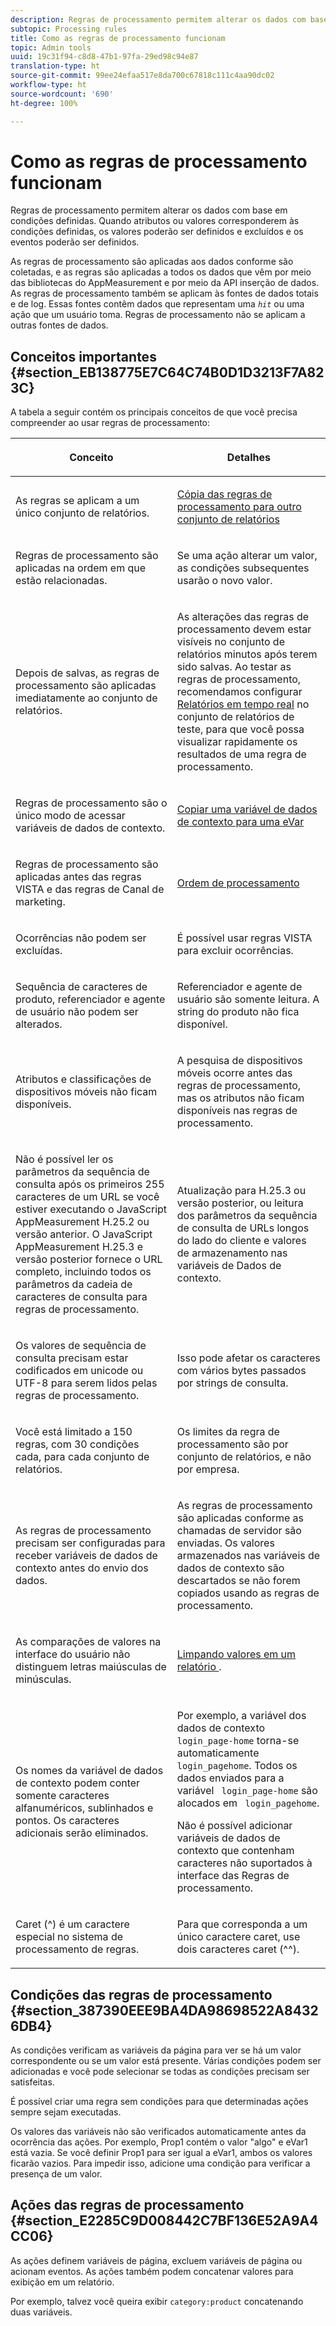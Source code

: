 ```yaml
---
description: Regras de processamento permitem alterar os dados com base em condições definidas. Quando atributos ou valores corresponderem às condições definidas, os valores poderão ser definidos e excluídos e os eventos poderão ser definidos.
subtopic: Processing rules
title: Como as regras de processamento funcionam
topic: Admin tools
uuid: 19c31f94-c8d8-47b1-97fa-29ed98c94e87
translation-type: ht
source-git-commit: 99ee24efaa517e8da700c67818c111c4aa90dc02
workflow-type: ht
source-wordcount: '690'
ht-degree: 100%

---
```



# Como as regras de processamento funcionam

Regras de processamento permitem alterar os dados com base em condições definidas. Quando atributos ou valores corresponderem às condições definidas, os valores poderão ser definidos e excluídos e os eventos poderão ser definidos.

As regras de processamento são aplicadas aos dados conforme são coletadas, e as regras são aplicadas a todos os dados que vêm por meio das bibliotecas do AppMeasurement e por meio da API inserção de dados. As regras de processamento também se aplicam às fontes de dados totais e de log. Essas fontes contêm dados que representam uma *`hit`* ou uma ação que um usuário toma. Regras de processamento não se aplicam a outras fontes de dados.

## Conceitos importantes {#section_EB138775E7C64C74B0D1D3213F7A823C}

A tabela a seguir contém os principais conceitos de que você precisa compreender ao usar regras de processamento:

<table id="table_287C606AE26E47AA8F737411990ACEB2"> 
 <thead> 
  <tr> 
   <th colname="col1" class="entry"> <p>Conceito </p> </th> 
   <th colname="col2" class="entry"> <p>Detalhes </p> </th> 
  </tr> 
 </thead>
 <tbody> 
  <tr> 
   <td colname="col1"> <p>As regras se aplicam a um único conjunto de relatórios. </p> </td> 
   <td colname="col2"> <p> <a href="/help/admin/admin/c-processing-rules/c-processing-rules-configuration/t-processing-rules-copy-to-rs.md"> Cópia das regras de processamento para outro conjunto de relatórios </a> </p> </td> 
  </tr> 
  <tr> 
   <td colname="col1"> <p>Regras de processamento são aplicadas na ordem em que estão relacionadas. </p> </td> 
   <td colname="col2"> <p>Se uma ação alterar um valor, as condições subsequentes usarão o novo valor. </p> </td> 
  </tr> 
  <tr> 
   <td colname="col1"> <p>Depois de salvas, as regras de processamento são aplicadas imediatamente ao conjunto de relatórios. </p> </td> 
   <td colname="col2"> <p>As alterações das regras de processamento devem estar visíveis no conjunto de relatórios minutos após terem sido salvas. Ao testar as regras de processamento, recomendamos configurar <a href="/help/admin/admin/realtime/t-realtime-admin.md"> Relatórios em tempo real</a> no conjunto de relatórios de teste, para que você possa visualizar rapidamente os resultados de uma regra de processamento. </p> </td> 
  </tr> 
  <tr> 
   <td colname="col1"> <p>Regras de processamento são o único modo de acessar variáveis de dados de contexto. </p> </td> 
   <td colname="col2"> <p> <a href="/help/admin/admin/c-processing-rules/processing-rules-examples/processing-rules-copy-context-data.md"> Copiar uma variável de dados de contexto para uma eVar </a> </p> </td> 
  </tr> 
  <tr> 
   <td colname="col1"> <p>Regras de processamento são aplicadas antes das regras VISTA e das regras de Canal de marketing. </p> </td> 
   <td colname="col2"> <p> <a href="/help/admin/admin/c-processing-rules/c-processing-rules-configuration/processing-rule-order.md"> Ordem de processamento </a> </p> </td> 
  </tr> 
  <tr> 
   <td colname="col1"> <p>Ocorrências não podem ser excluídas. </p> </td> 
   <td colname="col2"> <p>É possível usar regras VISTA para excluir ocorrências. </p> </td> 
  </tr> 
  <tr> 
   <td colname="col1"> <p>Sequência de caracteres de produto, referenciador e agente de usuário não podem ser alterados. </p> </td> 
   <td colname="col2"> <p>Referenciador e agente de usuário são somente leitura. A string do produto não fica disponível. </p> </td> 
  </tr> 
  <tr> 
   <td colname="col1"> <p>Atributos e classificações de dispositivos móveis não ficam disponíveis. </p> </td> 
   <td colname="col2"> <p>A pesquisa de dispositivos móveis ocorre antes das regras de processamento, mas os atributos não ficam disponíveis nas regras de processamento. </p> </td> 
  </tr> 
  <tr> 
   <td colname="col1"> <p>Não é possível ler os parâmetros da sequência de consulta após os primeiros 255 caracteres de um URL se você estiver executando o JavaScript AppMeasurement H.25.2 ou versão anterior. O JavaScript AppMeasurement H.25.3 e versão posterior fornece o URL completo, incluindo todos os parâmetros da cadeia de caracteres de consulta para regras de processamento. </p> </td> 
   <td colname="col2"> <p>Atualização para H.25.3 ou versão posterior, ou leitura dos parâmetros da sequência de consulta de URLs longos do lado do cliente e valores de armazenamento nas variáveis de Dados de contexto. </p> </td> 
  </tr> 
  <tr> 
   <td colname="col1"> <p>Os valores de sequência de consulta precisam estar codificados em unicode ou UTF-8 para serem lidos pelas regras de processamento. </p> </td> 
   <td colname="col2"> <p>Isso pode afetar os caracteres com vários bytes passados por strings de consulta. </p> </td> 
  </tr> 
  <tr> 
   <td colname="col1"> <p>Você está limitado a 150 regras, com 30 condições cada, para cada conjunto de relatórios. </p> </td> 
   <td colname="col2"> <p>Os limites da regra de processamento são por conjunto de relatórios, e não por empresa. </p> </td> 
  </tr> 
  <tr> 
   <td colname="col1"> <p>As regras de processamento precisam ser configuradas para receber variáveis de dados de contexto antes do envio dos dados. </p> </td> 
   <td colname="col2"> <p>As regras de processamento são aplicadas conforme as chamadas de servidor são enviadas. Os valores armazenados nas variáveis de dados de contexto são descartados se não forem copiados usando as regras de processamento. </p> </td> 
  </tr> 
  <tr> 
   <td colname="col1"> <p>As comparações de valores na interface do usuário não distinguem letras maiúsculas de minúsculas. </p> </td> 
   <td colname="col2"> <p> <a href="/help/admin/admin/c-processing-rules/processing-rules-examples/clean-up-values-in-a-report.md"> Limpando valores em um relatório </a>. </p> </td> 
  </tr> 
  <tr> 
   <td colname="col1"> <p>Os nomes da variável de dados de contexto podem conter somente caracteres alfanuméricos, sublinhados e pontos. Os caracteres adicionais serão eliminados. </p> </td> 
   <td colname="col2"> <p>Por exemplo, a variável dos dados de contexto <code> login_page-home</code> torna-se automaticamente <code> login_pagehome</code>. Todos os dados enviados para a variável <code> login_page-home</code> são alocados em <code> login_pagehome</code>. </p> <p>Não é possível adicionar variáveis de dados de contexto que contenham caracteres não suportados à interface das Regras de processamento. </p> </td> 
  </tr> 
  <tr> 
   <td colname="col1"> <p>Caret (^) é um caractere especial no sistema de processamento de regras. </p> </td> 
   <td colname="col2"> <p>Para que corresponda a um único caractere caret, use dois caracteres caret (^^). </p> </td> 
  </tr> 
 </tbody> 
</table>

## Condições das regras de processamento {#section_387390EEE9BA4DA98698522A84326DB4}

As condições verificam as variáveis da página para ver se há um valor correspondente ou se um valor está presente. Várias condições podem ser adicionadas e você pode selecionar se todas as condições precisam ser satisfeitas.

É possível criar uma regra sem condições para que determinadas ações sempre sejam executadas.

Os valores das variáveis não são verificados automaticamente antes da ocorrência das ações. Por exemplo, Prop1 contém o valor &quot;algo&quot; e eVar1 está vazia. Se você definir Prop1 para ser igual a eVar1, ambos os valores ficarão vazios. Para impedir isso, adicione uma condição para verificar a presença de um valor.

## Ações das regras de processamento {#section_E2285C9D008442C7BF136E52A9A4CC06}

As ações definem variáveis de página, excluem variáveis de página ou acionam eventos. As ações também podem concatenar valores para exibição em um relatório.

Por exemplo, talvez você queira exibir `category:product` concatenando duas variáveis.

